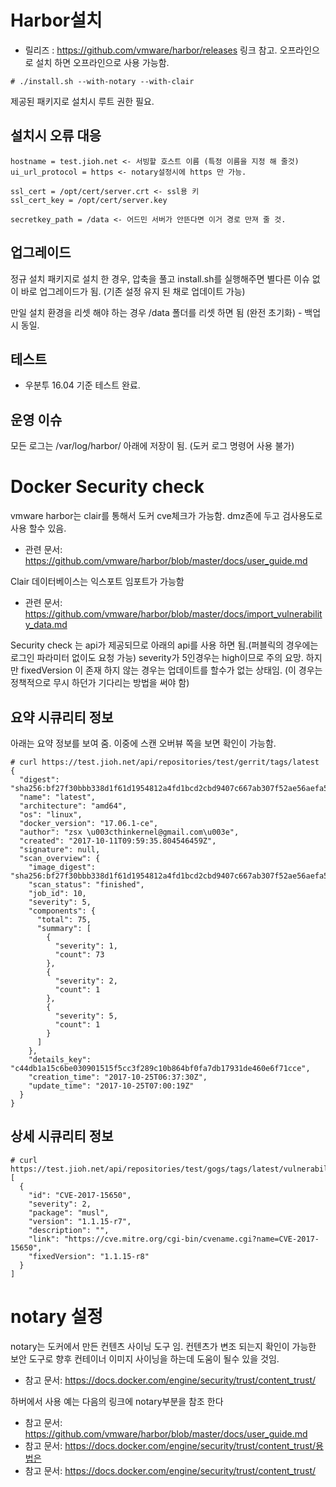 # Harbor설치
* 릴리즈 : https://github.com/vmware/harbor/releases 링크 참고. 오프라인으로 설치 하면 오프라인으로 사용 가능함.

```
# ./install.sh --with-notary --with-clair
```
제공된 패키지로 설치시 루트 권한 필요.

## 설치시 오류 대응

```
hostname = test.jioh.net <- 서빙할 호스트 이름 (특정 이름을 지정 해 줄것)
ui_url_protocol = https <- notary설정시에 https 만 가능.

ssl_cert = /opt/cert/server.crt <- ssl용 키
ssl_cert_key = /opt/cert/server.key

secretkey_path = /data <- 어드민 서버가 안뜬다면 이거 경로 만져 줄 것.
```

## 업그레이드
정규 설치 패키지로 설치 한 경우, 압축을 풀고 install.sh를 실행해주면 별다른 이슈 없이 바로 업그레이드가 됨. (기존 설정 유지 된 채로 업데이트 가능)

만일 설치 환경을 리셋 해야 하는 경우 /data 폴더를 리셋 하면 됨 (완전 초기화) - 백업시 동일.

## 테스트
* 우분투 16.04 기준 테스트 완료.

## 운영 이슈
모든 로그는 /var/log/harbor/ 아래에 저장이 됨. (도커 로그 명령어 사용 불가)


# Docker Security check

vmware harbor는 clair를 통해서 도커 cve체크가 가능함. dmz존에 두고 검사용도로 사용 할수 있음.
 * 관련 문서: https://github.com/vmware/harbor/blob/master/docs/user_guide.md

Clair 데이터베이스는 익스포트 임포트가 가능함
 * 관련 문서: https://github.com/vmware/harbor/blob/master/docs/import_vulnerability_data.md

Security check 는 api가 제공되므로 아래의 api를 사용 하면 됨.(퍼블릭의 경우에는 로그인 파라미터 없이도 요청 가능) severity가 5인경우는 high이므로 주의 요망. 하지만 fixedVersion 이 존재 하지 않는 경우는 업데이트를 할수가 없는 상태임. (이 경우는 정책적으로 무시 하던가 기다리는 방법을 써야 함)

## 요약 시큐리티 정보

아래는 요약 정보를 보여 줌. 이중에 스캔 오버뷰 쪽을 보면 확인이 가능함.

```
# curl https://test.jioh.net/api/repositories/test/gerrit/tags/latest
{
  "digest": "sha256:bf27f30bbb338d1f61d1954812a4fd1bcd2cbd9407c667ab307f52ae56aefa5e",
  "name": "latest",
  "architecture": "amd64",
  "os": "linux",
  "docker_version": "17.06.1-ce",
  "author": "zsx \u003cthinkernel@gmail.com\u003e",
  "created": "2017-10-11T09:59:35.804546459Z",
  "signature": null,
  "scan_overview": {
    "image_digest": "sha256:bf27f30bbb338d1f61d1954812a4fd1bcd2cbd9407c667ab307f52ae56aefa5e",
    "scan_status": "finished",
    "job_id": 10,
    "severity": 5,
    "components": {
      "total": 75,
      "summary": [
        {
          "severity": 1,
          "count": 73
        },
        {
          "severity": 2,
          "count": 1
        },
        {
          "severity": 5,
          "count": 1
        }
      ]
    },
    "details_key": "c44db1a15c6be030901515f5cc3f289c10b864bf0fa7db17931de460e6f71cce",
    "creation_time": "2017-10-25T06:37:30Z",
    "update_time": "2017-10-25T07:00:19Z"
  }
}
```

## 상세 시큐리티 정보
```
# curl https://test.jioh.net/api/repositories/test/gogs/tags/latest/vulnerability/details
[
  {
    "id": "CVE-2017-15650",
    "severity": 2,
    "package": "musl",
    "version": "1.1.15-r7",
    "description": "",
    "link": "https://cve.mitre.org/cgi-bin/cvename.cgi?name=CVE-2017-15650",
    "fixedVersion": "1.1.15-r8"
  }
]
```

# notary 설정
notary는 도커에서 만든 컨텐츠 사이닝 도구 임. 컨텐츠가 변조 되는지 확인이 가능한 보안 도구로 향후 컨테이너 이미지 사이닝을 하는데 도움이 될수 있을 것임.
* 참고 문서: https://docs.docker.com/engine/security/trust/content_trust/

하버에서 사용 예는 다음의 링크에 notary부분을 참조 한다
* 참고 문서: https://github.com/vmware/harbor/blob/master/docs/user_guide.md
* 참고 문서: https://docs.docker.com/engine/security/trust/content_trust/용법은
* 참고 문서: https://docs.docker.com/engine/security/trust/content_trust/
